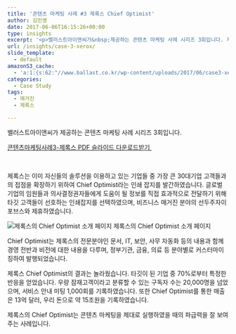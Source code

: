 ```yaml
---
title: '콘텐츠 마케팅 사례 #3 제록스 Chief Optimist'
author: 김민영
date: 2017-06-06T16:15:26+00:00
type: insights
excerpt: '<p>밸러스트아이앤씨가&nbsp;제공하는 콘텐츠 마케팅 사례 시리즈 3회입니다. 제록스는 인쇄잡지 발행을 통해 글로벌 대기업의 임원과 경영진에게&nbsp;도움이 되는 정보를 직접 전달하고, 이를 통해 1조원 대의 매출을 기록하였습니다.&nbsp;</p><p> </p>'
url: /insights/case-3-xerox/
slide_template:
  - default
amazonS3_cache:
  - 'a:1:{s:62:"//www.ballast.co.kr/wp-content/uploads/2017/06/case3-xerox.pdf";i:52204;}'
categories:
  - Case Study
tags:
  - 매거진
  - 제록스

---
```

밸러스트아이앤씨가 제공하는 콘텐츠 마케팅 사례 시리즈 3회입니다.

[콘텐츠마케팅사례3-제록스 PDF 슬라이드 다운로드받기 ][1]

&nbsp;

제록스는 이미 자신들의 솔루션을 이용하고 있는 기업들 중 가장 큰 30대기업 고객들과의 접점을 확장하기 위하여 Chief Optimist라는 인쇄 잡지를 발간하였습니다. 글로벌 기업의 임원들과 의사결정권자들에게 도움이 될 정보를 직접 효과적으로 전달하기 위해 타깃 고객들이 선호하는 인쇄잡지를 선택하였으며, 비즈니스 매거진 분야의 선두주자이 포브스와 제휴하였습니다.

 ![제록스의 Chief Optimist 소개 페이지 ][2]제록스의 Chief Optimist 소개 페이지

Chief Optimist는 제록스의 전문분야인 문서, IT, 보안, 사무 자동화 등의 내용과 함께 경영 전반과 비전에 대한 내용을 다루며, 정부기관, 금융, 의료 등 분야별로 커스터마이징하여 발행되었습니다.

제록스 Chief Optimist의 결과는 놀라웠습니다. 타깃이 된 기업 중 70%로부터 특정한 반응을 얻었습니다. 우량 잠재고객이라고 분류할 수 있는 구독자 수는 20,000명을 넘었으며, 서비스 안내 미팅 1,000회를 기록하였습니다. 또한 Chief Optimist를 통한 매출은 13억 달러, 우리 돈으로 약 15조원을 기록하였습니다.

제록스의 Chief Optimist는 콘텐츠 마케팅을 제대로 실행하였을 때의 파급력을 잘 보여주는 사례입니다.

 [1]: http://www.ballast.co.kr/wp-content/uploads/2017/06/case3-xerox.pdf
 [2]: http://static1.squarespace.com/static/57eb896146c3c474983396c7/58aa49a629687f223f0aee71/59365f4b5016e1e8535a2126/1496735577292/Screen+Shot+2017-06-06+at+4.18.24+PM.png.24+PM.png?format=original